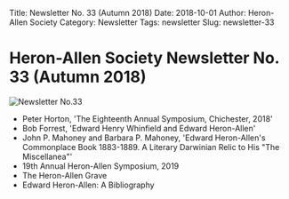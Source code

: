 Title: Newsletter No. 33 (Autumn 2018)
Date: 2018-10-01
Author: Heron-Allen Society
Category: Newsletter
Tags: newsletter
Slug: newsletter-33

# Heron-Allen Society Newsletter No. 33 (Autumn 2018)

![Newsletter No.33](/images/newsletters/newsl33.jpg)

- Peter Horton, 'The Eighteenth Annual Symposium, Chichester, 2018'
- Bob Forrest, 'Edward Henry Whinfield and Edward Heron-Allen'
- John P. Mahoney and Barbara P. Mahoney, 'Edward Heron-Allen's Commonplace Book 1883-1889. A Literary Darwinian Relic to His "The Miscellanea"'
- 19th Annual Heron-Allen Symposium, 2019
- The Heron-Allen Grave
- Edward Heron-Allen: A Bibliography